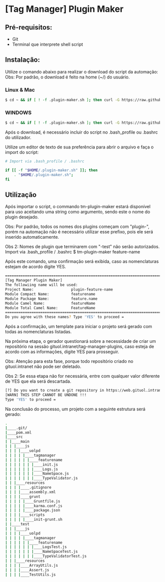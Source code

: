 # [Tag Manager] Plugin Maker #

## Pré-requisitos: ##
- Git
- Terminal que interprete shell script

## Instalação: ##
Utilize o comando abaixo para realizar o download do script da automação:
Obs: Por padrão, o download é feito na home (~/) do usuário.

### Linux & Mac ###
``` bash
$ cd ~ && if [ ! -f .plugin-maker.sh ]; then curl -G https://raw.githubusercontent.com/uolcombr/tag-manager-plugins/master/.plugin-maker.sh -o .plugin-maker.sh ; fi;
```

### WINDOWS ###
``` bash
$ cd ~ && if [ ! -f .plugin-maker.sh ]; then curl -G https://raw.githubusercontent.com/uolcombr/tag-manager-plugins/windows/.plugin-maker.sh -o .plugin-maker.sh ; fi;
```

Após o download, é necessário incluir do script no .bash_profile ou .bashrc do utilizador.

Utilize um editor de texto de sua preferência para abrir o arquivo e faça o import do script:

``` bash
# Import via .bash_profile / .bashrc

if [[ -f "$HOME/.plugin-maker.sh" ]]; then
    . "$HOME/.plugin-maker.sh";
fi
```

## Utilização ##
Após importar o script, o commando tm-plugin-maker estará disponível para uso aceitando uma string como argumento, sendo este o nome do plugin desejado.

Obs: Por padrão, todos os nomes dos plugins começam com "plugin-", porém na automação não é necessário utilizar esse prefixo, pois ele será inserido automaticamente.

Obs 2:  Nomes de plugin que terminarem com "-test" não serão autorizados.
Import via .bash_profile / .bashrc
$ tm-plugin-maker feature-name

Após este comando, uma confirmação será exibida, caso as nomenclaturas estejam de acordo digite YES.

``` bash
=================================================================================
[Tag Manager Plugin Maker]
The followiing name will be used:
Project Name:                 plugin-feature-name
Module Compact Name:          featurename
Module Package Name:          feature.name
Module Camel Name:            featureName
Module Total Camel Name:      FeatureName
=================================================================================
Do you agree with these names? Type 'YES' to proceed =
```

Após a confirmação, um template para iniciar o projeto será gerado com todas as nomenclaturas listadas.

Na próxima etapa, o gerador questionará sobre a necessidade de criar um repositório na sessão gituol.intranet/tag-manager-plugins, caso esteja de acordo com as informações, digite YES para prosseguir.

Obs: Atenção para esta fase, porque todo repositório criado no gituol.intranet não pode ser deletado.

Obs 2: Se essa etapa não for necessária, entre com qualquer valor diferente de YES que ela será descartada.

``` bash
[?] Do you want to create a git repository in https://web.gituol.intranet/tag-manager-plugins ?
[WARN] THIS STEP CANNOT BE UNDONE !!!
Type 'YES' to proceed =
```

Na conclusão do processo, um projeto com a seguinte estrutura será gerado:

``` bash
.
|____.git/
|____pom.xml
|____src
| |____main
| | |____js
| | | |____uolpd
| | | | |____tagmanager
| | | | | |____featurename
| | | | | | |____init.js
| | | | | | |____Logs.js
| | | | | | |____NameSpace.js
| | | | | | |____TypeValidator.js
| | |____resources
| | | |____.gitignore
| | | |____assembly.xml
| | | |____grunt
| | | | |____Gruntfile.js
| | | | |____karma.conf.js
| | | | |____package.json
| | | |____scripts
| | | | |____init-grunt.sh
| |____test
| | |____js
| | | |____uolpd
| | | | |____tagmanager
| | | | | |____featurename
| | | | | | |____LogsTest.js
| | | | | | |____NameSpaceTest.js
| | | | | | |____TypeValidatorTest.js
| | |____resources
| | | |____ArrayUtils.js
| | | |____Assert.js
| | | |____TestUtils.js
```
